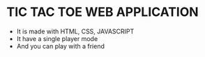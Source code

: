 # TIC TAC TOE WEB APPLICATION
- It is made with HTML, CSS, JAVASCRIPT
- It have a single player mode
- And you can play with a friend
